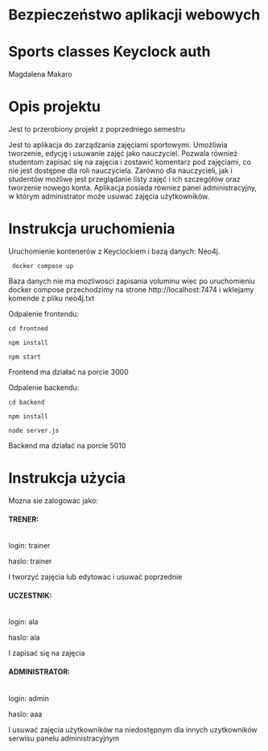 # Bezpieczeństwo aplikacji webowych

# Sports classes Keyclock auth

Magdalena Makaro

# Opis projektu

Jest to przerobiony projekt z poprzedniego semestru

Jest to aplikacja do zarządzania zajęciami sportowymi. Umożliwia tworzenie, edycję i usuwanie zajęć jako nauczyciel.
Pozwala również studentom zapisać się na zajęcia i zostawić komentarz pod zajęciami, co nie jest dostępne
dla roli nauczyciela. Zarówno dla nauczycieli, jak i studentów możliwe jest przeglądanie listy zajęć
i ich szczegółów oraz tworzenie nowego konta. Aplikacja posiada równiez panel administracyjny, w którym
administrator może usuwać zajęcia użytkowników.

# Instrukcja uruchomienia

Uruchomienie kontenerów z Keyclockiem i bazą danych: Neo4j.

` docker compose up`

Baza danych nie ma mozliwosci zapisania voluminu wiec po uruchomieniu docker compose
przechodzimy na strone http://localhost:7474 i wklejamy komende z pliku neo4j.txt

Odpalenie frontendu:

`cd frontned`

`npm install`

`npm start`

Frontend ma działać na porcie 3000

Odpalenie backendu:

`cd backend`

`npm install`

`node server.js`

Backend ma działać na porcie 5010

# Instrukcja użycia

Mozna sie zalogowac jako:

#### TRENER:

<br/>
login: trainer

haslo: trainer

I tworzyć zajęcia lub edytowac i usuwać poprzednie

#### UCZESTNIK:

<br/>
login: ala

haslo: ala

I zapisać się na zajęcia

#### ADMINISTRATOR:

<br/>
login: admin

haslo: aaa

I usuwać zajęcia użytkowników na niedostępnym dla innych uzytkowników
serwisu panelu administracyjnym
